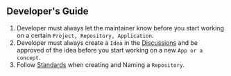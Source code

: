 ## Developer's Guide

1. Developer must always let the maintainer know before you start working on a certain `Project, Repository, Application`.
2. Developer must always create a `Idea` in the [Discussions](https://github.com/orgs/On-Platform/discussions/categories/ideas) and be approved of the idea before you start working on a new `App or a concept`.
3. Follow [Standards](https://github.com/On-Platform/OnPlatform/tree/master/Wiki/Standards) when creating and Naming a `Repository`.
